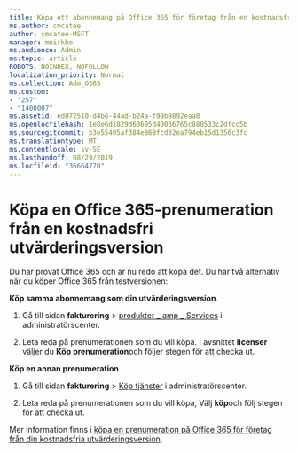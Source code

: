```yaml
---
title: Köpa ett abonnemang på Office 365 för företag från en kostnadsfri utvärderingsversion
ms.author: cmcatee
author: cmcatee-MSFT
manager: mnirkhe
ms.audience: Admin
ms.topic: article
ROBOTS: NOINDEX, NOFOLLOW
localization_priority: Normal
ms.collection: Adm_O365
ms.custom:
- "257"
- "1400007"
ms.assetid: ed072510-d4b6-44ad-b24a-f99b9892eaa8
ms.openlocfilehash: 1e8e6d1829d60695d40036765c880533c2dfcc5b
ms.sourcegitcommit: b3e55405af384e868fcd32ea794eb15d1356c3fc
ms.translationtype: MT
ms.contentlocale: sv-SE
ms.lasthandoff: 08/29/2019
ms.locfileid: "36664770"
---
```

# <a name="buy-a-subscription-to-office-365-from-your-free-trial"></a>Köpa en Office 365-prenumeration från en kostnadsfri utvärderingsversion

Du har provat Office 365 och är nu redo att köpa det. Du har två alternativ när du köper Office 365 från testversionen:
  
 **Köp samma abonnemang som din utvärderingsversion**.
  
1. Gå till sidan **fakturering** \> [produkter _ amp _ Services](https://go.microsoft.com/fwlink/p/?linkid=842054) i administratörscenter.

2. Leta reda på prenumerationen som du vill köpa. I avsnittet **licenser** väljer du **Köp prenumeration**och följer stegen för att checka ut.

**Köp en annan prenumeration**
  
1. Gå till sidan **fakturering** \> [Köp tjänster](https://go.microsoft.com/fwlink/p/?linkid=868433) i administratörscenter.

3. Leta reda på prenumerationen som du vill köpa, Välj **köp**och följ stegen för att checka ut.

Mer information finns i [köpa en prenumeration på Office 365 för företag från din kostnadsfria utvärderingsversion](https://docs.microsoft.com/office365/admin/subscriptions-and-billing/buy-a-subscription-from-your-free-trial).
